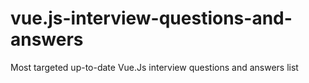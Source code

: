 # vue.js-interview-questions-and-answers
Most targeted up-to-date Vue.Js interview questions and answers list
